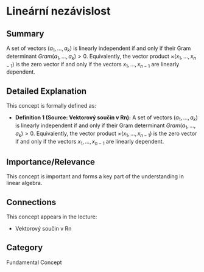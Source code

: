 # Lineární nezávislost

## Summary
A set of vectors ($a_1, \dots, a_k$) is linearly independent if and only if their Gram determinant $Gram(a_1,\dots,a_k) > 0$. Equivalently, the vector product $\times(x_1,\dots,x_{n-1})$ is the zero vector if and only if the vectors $x_1, \dots, x_{n-1}$ are linearly dependent.

## Detailed Explanation
This concept is formally defined as:
*   **Definition 1 (Source: Vektorový součin v Rn):** A set of vectors ($a_1, \dots, a_k$) is linearly independent if and only if their Gram determinant $Gram(a_1,\dots,a_k) > 0$. Equivalently, the vector product $\times(x_1,\dots,x_{n-1})$ is the zero vector if and only if the vectors $x_1, \dots, x_{n-1}$ are linearly dependent.

## Importance/Relevance
This concept is important and forms a key part of the understanding in linear algebra.

## Connections
This concept appears in the lecture:
*   Vektorový součin v Rn

## Category
Fundamental Concept